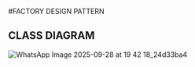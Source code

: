 #FACTORY DESIGN PATTERN
## CLASS DIAGRAM

![WhatsApp Image 2025-09-28 at 19 42 18_24d33ba4](https://github.com/user-attachments/assets/9137e5a8-9e06-4dc5-bf6b-99e5738925a8)
